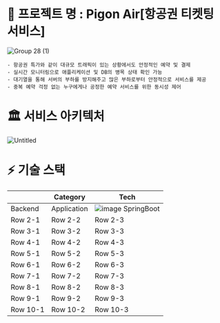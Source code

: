 # 🛫 프로젝트 명 : Pigon Air[항공권 티켓팅 서비스]  
![Group 28 (1)](https://github.com/hanghae99-19-final-8/PigonAir/assets/71509516/66802943-fc77-498f-88fb-6c1b674ace08)  
```
- 항공권 특가와 같이 대규모 트래픽이 있는 상황에서도 안정적인 예약 및 결제  
- 실시간 모니터링으로 애플리케이션 및 DB의 병목 상태 확인 가능  
- 대기열을 통해 서버의 부하를 방지해주고 많은 부하로부터 안정적으로 서비스를 제공  
- 중복 예약 걱정 없는 누구에게나 공정한 예약 서비스를 위한 동시성 제어  
```  
# 🏛️ 서비스 아키텍처  
![Untitled](https://github.com/hanghae99-19-final-8/PigonAir/assets/71509516/06a6f476-b0d8-4eff-806c-7d04de47f1d0)

# ⚡ 기술 스택
|  | Category | Tech |
|----------|----------|----------|
| Backend  | Application  | ![image](https://github.com/hanghae99-19-final-8/PigonAir/assets/71509516/1d3de828-d3c8-44d8-976a-d6c093405da6) SpringBoot  |
| Row 2-1  | Row 2-2  | Row 2-3  |
| Row 3-1  | Row 3-2  | Row 3-3  |
| Row 4-1  | Row 4-2  | Row 4-3  |
| Row 5-1  | Row 5-2  | Row 5-3  |
| Row 6-1  | Row 6-2  | Row 6-3  |
| Row 7-1  | Row 7-2  | Row 7-3  |
| Row 8-1  | Row 8-2  | Row 8-3  |
| Row 9-1  | Row 9-2  | Row 9-3  |
| Row 10-1 | Row 10-2 | Row 10-3 |
